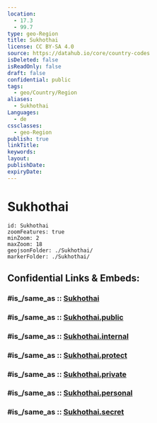 ```yaml
---
location:
  - 17.3
  - 99.7
type: geo-Region
title: Sukhothai
license: CC BY-SA 4.0
source: https://datahub.io/core/country-codes
isDeleted: false
isReadOnly: false
draft: false
confidential: public
tags:
  - geo/Country/Region
aliases:
  - Sukhothai
Languages:
  - de
cssclasses:
  - geo-Region
publish: true
linkTitle:
keywords:
layout:
publishDate:
expiryDate:
---
```


# Sukhothai

```leaflet
id: Sukhothai
zoomFeatures: true 
minZoom: 2 
maxZoom: 18
geojsonFolder: ./Sukhothai/
markerFolder: ./Sukhothai/
```


## Confidential Links & Embeds: 

### #is_/same_as :: [Sukhothai](/_Standards/Earth/Continent/Asia/Asia~South~East/Thailand/Provinces~Thailand/Sukhothai.md) 

### #is_/same_as :: [Sukhothai.public](/_public/Earth/Continent/Asia/Asia~South~East/Thailand/Provinces~Thailand/Sukhothai.public.md) 

### #is_/same_as :: [Sukhothai.internal](/_internal/Earth/Continent/Asia/Asia~South~East/Thailand/Provinces~Thailand/Sukhothai.internal.md) 

### #is_/same_as :: [Sukhothai.protect](/_protect/Earth/Continent/Asia/Asia~South~East/Thailand/Provinces~Thailand/Sukhothai.protect.md) 

### #is_/same_as :: [Sukhothai.private](/_private/Earth/Continent/Asia/Asia~South~East/Thailand/Provinces~Thailand/Sukhothai.private.md) 

### #is_/same_as :: [Sukhothai.personal](/_personal/Earth/Continent/Asia/Asia~South~East/Thailand/Provinces~Thailand/Sukhothai.personal.md) 

### #is_/same_as :: [Sukhothai.secret](/_secret/Earth/Continent/Asia/Asia~South~East/Thailand/Provinces~Thailand/Sukhothai.secret.md)

